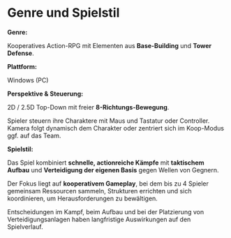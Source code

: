 # Genre und Spielstil

**Genre:**

Kooperatives Action-RPG mit Elementen aus **Base-Building** und **Tower Defense**.

**Plattform:**

Windows (PC)

**Perspektive & Steuerung:**

2D / 2.5D Top-Down mit freier **8-Richtungs-Bewegung**.

Spieler steuern ihre Charaktere mit Maus und Tastatur oder Controller. Kamera folgt dynamisch dem Charakter oder zentriert sich im Koop-Modus ggf. auf das Team.

**Spielstil:**

Das Spiel kombiniert **schnelle, actionreiche Kämpfe** mit **taktischem Aufbau** und **Verteidigung der eigenen Basis** gegen Wellen von Gegnern.

Der Fokus liegt auf **kooperativem Gameplay**, bei dem bis zu 4 Spieler gemeinsam Ressourcen sammeln, Strukturen errichten und sich koordinieren, um Herausforderungen zu bewältigen.

Entscheidungen im Kampf, beim Aufbau und bei der Platzierung von Verteidigungsanlagen haben langfristige Auswirkungen auf den Spielverlauf.

